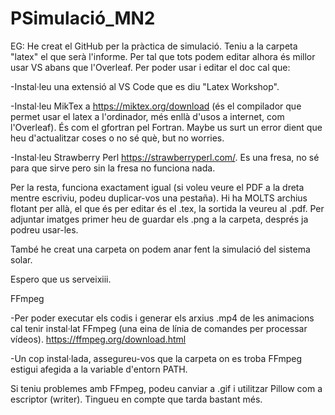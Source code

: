 # PSimulació_MN2
EG: He creat el GitHub per la pràctica de simulació. Teniu a la carpeta "latex" el que serà l'informe. Per tal que tots podem editar alhora és millor usar VS abans que l'Overleaf. Per poder usar i editar el doc cal que:

-Instal·leu una extensió al VS Code que es diu "Latex Workshop".

-Instal·leu MikTex a https://miktex.org/download  (és el compilador que permet usar el latex a l'ordinador, més enllà d'usos a internet, com l'Overleaf). És com el gfortran pel Fortran. Maybe us surt un error dient que heu d'actualitzar coses o no sé què, but no worries.

-Instal·leu Strawberry Perl https://strawberryperl.com/. Es una fresa, no sé para que sirve pero sin la fresa no funciona nada.

Per la resta, funciona exactament igual (si voleu veure el PDF a la dreta mentre escriviu, podeu duplicar-vos una pestaña). Hi ha MOLTS archius flotant per allà, el que és per editar és el .tex, la sortida la veureu al .pdf. Per adjuntar imatges primer heu de guardar els .png a la carpeta, després ja podreu usar-les.

També he creat una carpeta on podem anar fent la simulació del sistema solar.

Espero que us serveixiii.


FFmpeg 

-Per poder executar els codis i generar els arxius .mp4 de les animacions cal tenir instal·lat FFmpeg (una eina de línia de comandes per processar vídeos). https://ffmpeg.org/download.html

-Un cop instal·lada, assegureu-vos que la carpeta on es troba FFmpeg estigui afegida a la variable d'entorn PATH. 

Si teniu problemes amb FFmpeg, podeu canviar a .gif i utilitzar Pillow com a escriptor (writer). Tingueu en compte que tarda bastant més. 
